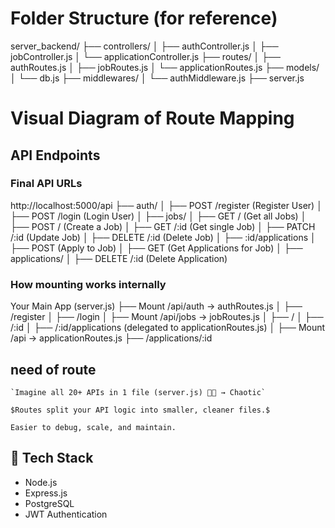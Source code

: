 # Folder Structure (for reference)

server_backend/
├── controllers/
│   ├── authController.js
│   ├── jobController.js
│   └── applicationController.js
├── routes/
│   ├── authRoutes.js
│   ├── jobRoutes.js
│   └── applicationRoutes.js
├── models/
│   └── db.js
├── middlewares/
│   └── authMiddleware.js
├── server.js


# Visual Diagram of Route Mapping

## API Endpoints
### Final API URLs

http://localhost:5000/api
├── auth/
│   ├── POST /register        (Register User)
│   ├── POST /login           (Login User)
│
├── jobs/
│   ├── GET /                 (Get all Jobs)
│   ├── POST /                (Create a Job)
│   ├── GET /:id              (Get single Job)
│   ├── PATCH /:id            (Update Job)
│   ├── DELETE /:id           (Delete Job)
│   ├── :id/applications
│       ├── POST              (Apply to Job)
│       ├── GET               (Get Applications for Job)
│
├── applications/
│   ├── DELETE /:id           (Delete Application)



### How mounting works internally


Your Main App (server.js)
├── Mount /api/auth → authRoutes.js
│   ├── /register
│   ├── /login
│
├── Mount /api/jobs → jobRoutes.js
│   ├── /
│   ├── /:id
│   ├── /:id/applications (delegated to applicationRoutes.js)
│
├── Mount /api → applicationRoutes.js
    ├── /applications/:id



## need of route
    `Imagine all 20+ APIs in 1 file (server.js) 😵‍💫 → Chaotic`

    $Routes split your API logic into smaller, cleaner files.$

    Easier to debug, scale, and maintain.


## 🚀 Tech Stack
- Node.js
- Express.js
- PostgreSQL
- JWT Authentication